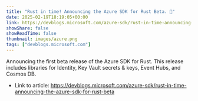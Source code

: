 ```yaml
---
title: "Rust in time! Announcing the Azure SDK for Rust Beta. 🎉"
date: 2025-02-19T18:19:05+00:00
link: https://devblogs.microsoft.com/azure-sdk/rust-in-time-announcing-the-azure-sdk-for-rust-beta
showShare: false
showReadTime: false
thumbnail: images/azure.png
tags: ["devblogs.microsoft.com"]
---
```

Announcing the first beta release of the Azure SDK for Rust. This release includes libraries for Identity, Key Vault secrets & keys, Event Hubs, and Cosmos DB.

- Link to article: https://devblogs.microsoft.com/azure-sdk/rust-in-time-announcing-the-azure-sdk-for-rust-beta